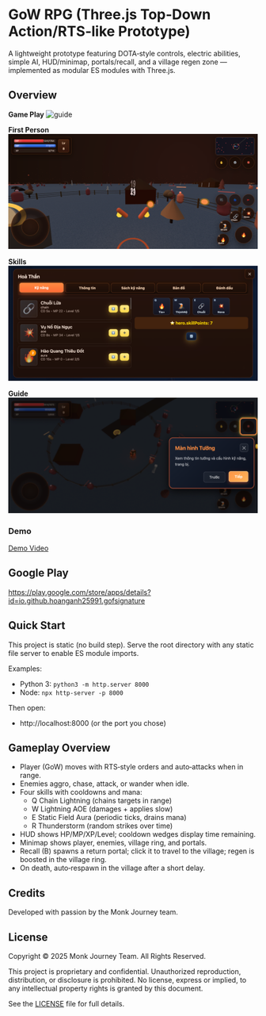 # GoW RPG (Three.js Top‑Down Action/RTS‑like Prototype)

A lightweight prototype featuring DOTA‑style controls, electric abilities, simple AI, HUD/minimap, portals/recall, and a village regen zone — implemented as modular ES modules with Three.js.

## Overview

**Game Play**
![guide](./image/gof-game-play-iphone-14-pro-max-1.png)

**First Person**
![guide](./image/gof-first-person-iphone-14-pro-max-4.png)

**Skills**
![guide](./image/gof-skills-iphone-14-pro-max-2.png)

**Guide**
![guide](./image/gof-guides-iphone-14-pro-max.png)

### Demo

[Demo Video](gof-demo.webm)

## Google Play

https://play.google.com/store/apps/details?id=io.github.hoanganh25991.gofsignature

## Quick Start

This project is static (no build step). Serve the root directory with any static file server to enable ES module imports.

Examples:
- Python 3: `python3 -m http.server 8000`
- Node: `npx http-server -p 8000`

Then open:
- http://localhost:8000 (or the port you chose)

## Gameplay Overview

- Player (GoW) moves with RTS‑style orders and auto‑attacks when in range.
- Enemies aggro, chase, attack, or wander when idle.
- Four skills with cooldowns and mana:
  - Q Chain Lightning (chains targets in range)
  - W Lightning AOE (damages + applies slow)
  - E Static Field Aura (periodic ticks, drains mana)
  - R Thunderstorm (random strikes over time)
- HUD shows HP/MP/XP/Level; cooldown wedges display time remaining.
- Minimap shows player, enemies, village ring, and portals.
- Recall (B) spawns a return portal; click it to travel to the village; regen is boosted in the village ring.
- On death, auto‑respawn in the village after a short delay.

## Credits

Developed with passion by the Monk Journey team.

## License

Copyright © 2025 Monk Journey Team. All Rights Reserved.

This project is proprietary and confidential. Unauthorized reproduction, distribution, or disclosure is prohibited. No license, express or implied, to any intellectual property rights is granted by this document.

See the [LICENSE](LICENSE) file for full details.
